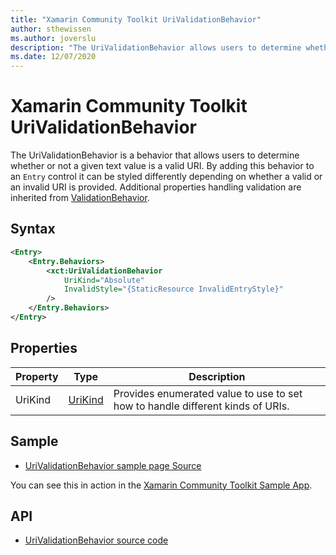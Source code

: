 ```yaml
---
title: "Xamarin Community Toolkit UriValidationBehavior"
author: sthewissen
ms.author: joverslu
description: "The UriValidationBehavior allows users to determine whether or not a given text is a valid URI."
ms.date: 12/07/2020
---
```


# Xamarin Community Toolkit UriValidationBehavior

The UriValidationBehavior is a behavior that allows users to determine whether or not a given text value is a valid URI. By adding this behavior to an `Entry` control it can be styled differently depending on whether a valid or an invalid URI is provided. Additional properties handling validation are inherited from [ValidationBehavior](/xamarin-communitytoolkit/behaviors/validationbehavior).

## Syntax

```xml
<Entry>
    <Entry.Behaviors>
        <xct:UriValidationBehavior 
            UriKind="Absolute"
            InvalidStyle="{StaticResource InvalidEntryStyle}"
        />
    </Entry.Behaviors>
</Entry>
```

## Properties

|Property  |Type  |Description  |
|---------|---------|---------|
| UriKind | [UriKind](xref:System.UriKind)  | Provides enumerated value to use to set how to handle different kinds of URIs. |


## Sample

- [UriValidationBehavior sample page Source](https://github.com/xamarin/XamarinCommunityToolkit/blob/main/src/CommunityToolkit/Xamarin.CommunityToolkit.Sample/Pages/Behaviors/UriValidationBehaviorPage.xaml)

You can see this in action in the [Xamarin Community Toolkit Sample App](https://github.com/xamarin/XamarinCommunityToolkit).

## API

* [UriValidationBehavior source code](https://github.com/xamarin/XamarinCommunityToolkit/blob/main/src/CommunityToolkit/Xamarin.CommunityToolkit/Behaviors/Validators/UriValidationBehavior.shared.cs)